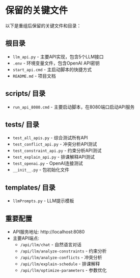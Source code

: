 # 保留的关键文件

以下是重组后保留的关键文件和目录：

## 根目录

- `llm_api.py` - 主要API实现，包含5个LLM接口
- `.env` - 环境变量文件，包含OpenAI API密钥
- `start_api.cmd` - 主启动脚本的快捷方式
- `README.md` - 项目文档

## scripts/ 目录

- `run_api_8080.cmd` - 主要启动脚本，在8080端口启动API服务

## tests/ 目录

- `test_all_apis.py` - 综合测试所有API
- `test_conflict_api.py` - 冲突分析API测试
- `test_constraint_api.py` - 约束分析API测试
- `test_explain_api.py` - 排课解释API测试
- `test_openai.py` - OpenAI连接测试
- `__init__.py` - 包初始化文件

## templates/ 目录

- `llmPrompts.py` - LLM提示模板

## 重要配置

- API服务地址: http://localhost:8080
- 主要API端点:
  - `/api/llm/chat` - 自然语言对话
  - `/api/llm/analyze-constraints` - 约束分析
  - `/api/llm/analyze-conflicts` - 冲突分析
  - `/api/llm/explain-schedule` - 排课解释
  - `/api/llm/optimize-parameters` - 参数优化 